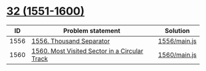 # [32 (1551-1600)](https://leetcode.com/problemset/all/#page-32)


| ID   | Problem statement                                                                                                       | Solution                     |
|------|-------------------------------------------------------------------------------------------------------------------------|------------------------------|
| 1556 | [1556. Thousand Separator](https://leetcode.com/problems/thousand-separator/)                                           | [1556/main.js](1556/main.js) |
| 1560 | [1560. Most Visited Sector in a Circular Track](https://leetcode.com/problems/most-visited-sector-in-a-circular-track/) | [1560/main.js](1560/main.js) |

